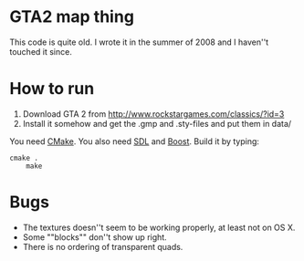 # GTA2 map thing

This code is quite old. I wrote it in the summer of 2008 and I haven''t touched it since.

# How to run

1. Download GTA 2 from http://www.rockstargames.com/classics/?id=3
2. Install it somehow and get the .gmp and .sty-files and put them in data/

You need [CMake](http://www.cmake.org/). You also need [SDL](http://www.libsd.org/) and [Boost](http://www.boost.org/).
Build it by typing:

    cmake .
		make

# Bugs

* The textures doesn''t seem to be working properly, at least not on OS X.
* Some ""blocks"" don''t show up right.
* There is no ordering of transparent quads.

